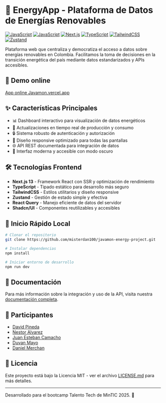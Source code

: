# 🌱 EnergyApp - Plataforma de Datos de Energías Renovables

[![JavaScript](https://img.shields.io/badge/Javascript--orange.svg)](https://nextjs.org/)
[![JavaScript](https://img.shields.io/badge/React-18.0-blue.svg)](https://nextjs.org/)
[![Next.js](https://img.shields.io/badge/Next.js-13.0-black.svg)](https://nextjs.org/)
[![TypeScript](https://img.shields.io/badge/TypeScript-5.0-blue.svg)](https://www.typescriptlang.org/)
[![TailwindCSS](https://img.shields.io/badge/TailwindCSS-3.0-38B2AC.svg)](https://tailwindcss.com/)
[![Zustand](https://img.shields.io/badge/Zustand-4.0-orange.svg)](https://zustand-demo.pmnd.rs/)

Plataforma web que centraliza y democratiza el acceso a datos sobre energías renovables en Colombia. Facilitamos la toma de decisiones en la transición energética del país mediante datos estandarizados y APIs accesibles.

## 🚀 Demo online
[App online Javamon.vercel.app](https://javamon.vercel.app/)

## ✨ Características Principales

- 📊 Dashboard interactivo para visualización de datos energéticos
- 🔄 Actualizaciones en tiempo real de producción y consumo
- 🔒 Sistema robusto de autenticación y autorización
- 📱 Diseño responsive optimizado para todas las pantallas
- 🌐 API REST documentada para integración de datos
- 🎨 Interfaz moderna y accesible con modo oscuro

## 🛠️ Tecnologías Frontend

- **Next.js 13** - Framework React con SSR y optimización de rendimiento
- **TypeScript** - Tipado estático para desarrollo más seguro
- **TailwindCSS** - Estilos utilitarios y diseño responsive
- **Zustand** - Gestión de estado simple y efectiva
- **React Query** - Manejo eficiente de datos del servidor
- **Shadcn/UI** - Componentes reutilizables y accesibles


## 🚀 Inicio Rápido Local

```bash
# Clonar el repositorio
git clone https://github.com/misterdan100/javamon-energy-project.git

# Instalar dependencias
npm install

# Iniciar entorno de desarrollo
npm run dev
```

## 📖 Documentación

Para más información sobre la integración y uso de la API, visita nuestra [documentación completa](https://github.com/misterdan100/javamon-energy-project).

## 🤝 Participantes

- [David Pineda](#) 
- [Nestor Alvarez](#) 
- [Juan Esteban Camacho](#) 
- [Duvan Mayo](#) 
- [Daniel Merchan](#) 

## 📄 Licencia

Este proyecto está bajo la Licencia MIT - ver el archivo [LICENSE.md](LICENSE.md) para más detalles.

<!-- ## 🔗 Enlaces Útiles

- [Sitio Web](https://energiapp.co)
- [Documentación API](https://api.energiapp.co/docs)
- [Blog](https://blog.energiapp.co)
- [Reportar un Bug](https://github.com/tu-usuario/energiapp-frontend/issues) -->

---

Desarrollado para el bootcamp Talento Tech de MinTIC 2025. 🚀